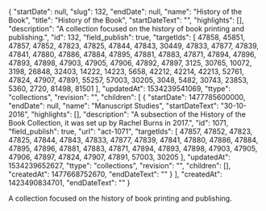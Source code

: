 {
  "startDate": null, 
  "slug": 132, 
  "endDate": null, 
  "name": "History of the Book", 
  "title": "History of the Book", 
  "startDateText": "", 
  "highlights": [], 
  "description": "A collection focused on the history of book printing and publishing.", 
  "id": 132, 
  "field_publish": true, 
  "targetIds": [
    47858, 
    45851, 
    47857, 
    47852, 
    47823, 
    47825, 
    47844, 
    47843, 
    30449, 
    47833, 
    47877, 
    47839, 
    47841, 
    47880, 
    47886, 
    47884, 
    47895, 
    47881, 
    47883, 
    47871, 
    47894, 
    47896, 
    47893, 
    47898, 
    47903, 
    47905, 
    47906, 
    47892, 
    47897, 
    3125, 
    30765, 
    10072, 
    3198, 
    26848, 
    32403, 
    14222, 
    14223, 
    5658, 
    42212, 
    42214, 
    42213, 
    52761, 
    47824, 
    47907, 
    47891, 
    55257, 
    57003, 
    30205, 
    3048, 
    5482, 
    30743, 
    23853, 
    5360, 
    2720, 
    81498, 
    81501
  ], 
  "updatedAt": 1534239541069, 
  "ttype": "collections", 
  "revision": "", 
  "children": [
    {
      "startDate": 1477785600000, 
      "endDate": null, 
      "name": "Manuscript Studies", 
      "startDateText": "30-10-2016", 
      "highlights": [], 
      "description": "A subsection of the History of the Book Collection, it was set up by Rachel Burns in 2017.", 
      "id": 1071, 
      "field_publish": true, 
      "url": "act-1071", 
      "targetIds": [
        47857, 
        47852, 
        47823, 
        47825, 
        47844, 
        47843, 
        47833, 
        47877, 
        47839, 
        47841, 
        47880, 
        47886, 
        47884, 
        47895, 
        47896, 
        47881, 
        47883, 
        47871, 
        47894, 
        47893, 
        47898, 
        47903, 
        47905, 
        47906, 
        47897, 
        47824, 
        47907, 
        47891, 
        57003, 
        30205
      ], 
      "updatedAt": 1534239652627, 
      "ttype": "collections", 
      "revision": "", 
      "children": [], 
      "createdAt": 1477668752670, 
      "endDateText": ""
    }
  ], 
  "createdAt": 1423490834701, 
  "endDateText": ""
}

A collection focused on the history of book printing and publishing.